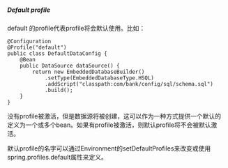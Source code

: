 ##### Default profile

default 的profile代表profile将会默认使用。比如：

```
@Configuration
@Profile("default")
public class DefaultDataConfig {
    @Bean
    public DataSource dataSource() {
        return new EmbeddedDatabaseBuilder()
            .setType(EmbeddedDatabaseType.HSQL)
            .addScript("classpath:com/bank/config/sql/schema.sql")
            .build();
    }
}
```

没有profile被激活，但是数据源将被创建，这可以作为一种方式提供一个默认的定义为一个或多个bean。如果有profile被激活，则默认profile将不会被默认激活。

默认profile的名字可以通过Environment的setDefaultProfiles来改变或使用spring.profiles.default属性来定义。